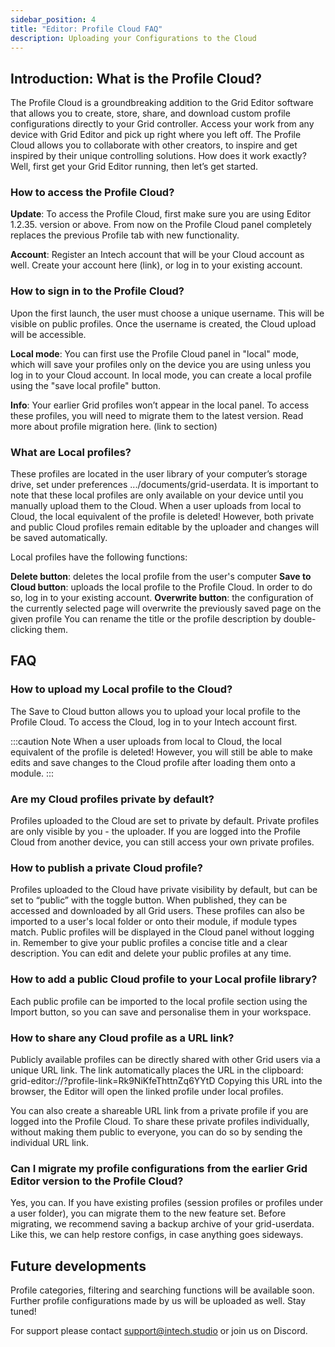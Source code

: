 ```yaml
---
sidebar_position: 4
title: "Editor: Profile Cloud FAQ"
description: Uploading your Configurations to the Cloud
---
```



## Introduction: What is the Profile Cloud? 


The Profile Cloud is a groundbreaking addition to the Grid Editor software that allows you to create, store, share, and download custom profile configurations directly to your Grid controller. Access your work from any device with Grid Editor and pick up right where you left off. The Profile Cloud allows you to collaborate with other creators, to inspire and get inspired by their unique controlling solutions. How does it work exactly? Well, first get your Grid Editor running, then let’s get started.


### How to access the Profile Cloud?


**Update**: To access the Profile Cloud, first make sure you are using Editor 1.2.35. version or above. From now on the Profile Cloud panel completely replaces the previous Profile tab with new functionality.

**Account**: Register an Intech account that will be your Cloud account as well. Create your account here (link), or log in to your existing account. 

### How to sign in to the Profile Cloud?
Upon the first launch, the user must choose a unique username. This will be visible on public profiles. Once the username is created, the Cloud upload will be accessible.

**Local mode**: You can first use the Profile Cloud panel in "local" mode, which will save your profiles only on the device you are using unless you log in to your Cloud account. In local mode, you can create a local profile using the "save local profile" button.

**Info**: Your earlier Grid profiles won’t appear in the local panel. To access these profiles, you will need to migrate them to the latest version. Read more about profile migration here. (link to section)


### What are Local profiles?


These profiles are located in the user library of your computer’s storage drive, set under preferences
.../documents/grid-userdata. It is important to note that these local profiles are only available on your device until you manually upload them to the Cloud. When a user uploads from local to Cloud, the local equivalent of the profile is deleted! However, both private and public Cloud profiles remain editable by the uploader and changes will be saved automatically.

Local profiles have the following functions:

**Delete button**: deletes the local profile from the user's computer
**Save to Cloud button**: uploads the local profile to the Profile Cloud. In order to do so, log in to your existing account.
**Overwrite button**: the configuration of the currently selected page will overwrite the previously saved page on the given profile
You can rename the title or the profile description by double-clicking them.

## FAQ

### How to upload my Local profile to the Cloud?


The Save to Cloud button allows you to upload your local profile to the Profile Cloud. 
To access the Cloud, log in to your Intech account first. 

:::caution Note
 When a user uploads from local to Cloud, the local equivalent of the profile is deleted! However, you will still be able to make edits and save changes to the Cloud profile after loading them onto a module.
:::


### Are my Cloud profiles private by default?


Profiles uploaded to the Cloud are set to private by default. Private profiles are only visible by you - the uploader. If you are logged into the Profile Cloud from another device, you can still access your own private profiles.


### How to publish a private Cloud profile?


Profiles uploaded to the Cloud have private visibility by default, but can be set to “public” with the toggle button. When published, they can be accessed and downloaded by all Grid users. These profiles can also be imported to a user's local folder or onto their module, if module types match. Public profiles will be displayed in the Cloud panel without logging in. Remember to give your public profiles a concise title and a clear description. You can edit and delete your public profiles at any time.

### How to add a public Cloud profile to your Local profile library? 


Each public profile can be imported to the local profile section using the Import button, so you can save and personalise them in your workspace.

### How to share any Cloud profile as a URL link?


Publicly available profiles can be directly shared with other Grid users via a unique URL link. The link automatically places the URL in the clipboard: grid-editor://?profile-link=Rk9NiKfeThttnZq6YYtD 
Copying this URL into the browser, the Editor will open the linked profile under local profiles. 

You can also create a shareable URL link from a private profile if you are logged into the Profile Cloud. To share these private profiles individually, without making them public to everyone, you can do so by sending the individual URL link.


### Can I migrate my profile configurations from the earlier Grid Editor version to the Profile Cloud?


Yes, you can. If you have existing profiles (session profiles or profiles under a user folder), you can migrate them to the new feature set. Before migrating, we recommend saving a backup archive of your grid-userdata. Like this, we can help restore configs, in case anything goes sideways. 


## Future developments


Profile categories, filtering and searching functions will be available soon. Further profile configurations made by us will be uploaded as well. Stay tuned!

For support please contact support@intech.studio or join us on Discord.





